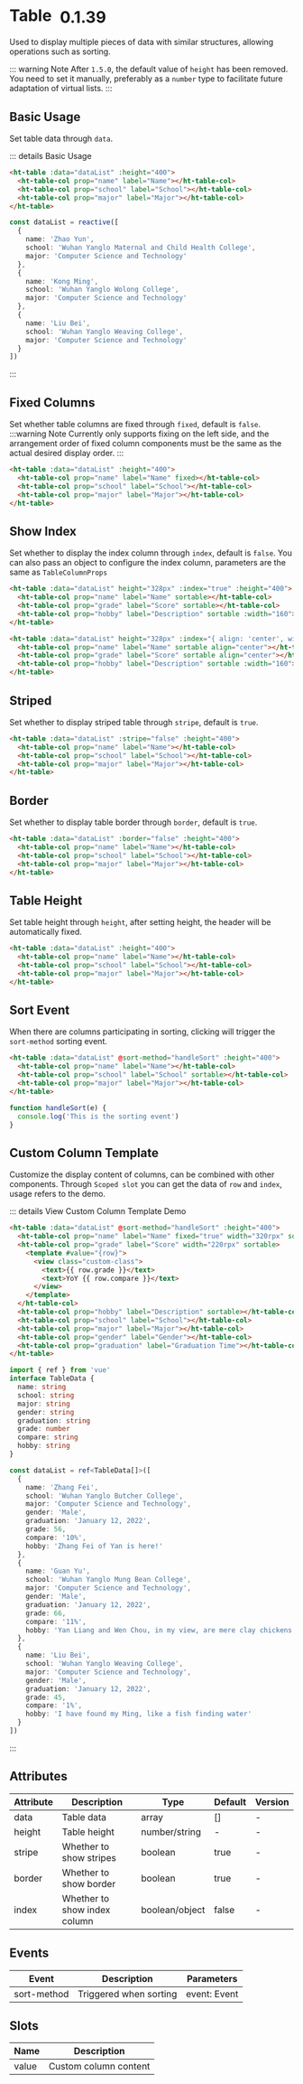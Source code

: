 # Table <el-tag text style="vertical-align: middle;margin-left:8px;" effect="plain">0.1.39</el-tag>

Used to display multiple pieces of data with similar structures, allowing operations such as sorting.

::: warning Note
After `1.5.0`, the default value of `height` has been removed. You need to set it manually, preferably as a `number` type to facilitate future adaptation of virtual lists.
:::

## Basic Usage

Set table data through `data`.

::: details Basic Usage

```html
<ht-table :data="dataList" :height="400">
  <ht-table-col prop="name" label="Name"></ht-table-col>
  <ht-table-col prop="school" label="School"></ht-table-col>
  <ht-table-col prop="major" label="Major"></ht-table-col>
</ht-table>
```

```ts
const dataList = reactive([
  {
    name: 'Zhao Yun',
    school: 'Wuhan Yanglo Maternal and Child Health College',
    major: 'Computer Science and Technology'
  },
  {
    name: 'Kong Ming',
    school: 'Wuhan Yanglo Wolong College',
    major: 'Computer Science and Technology'
  },
  {
    name: 'Liu Bei',
    school: 'Wuhan Yanglo Weaving College',
    major: 'Computer Science and Technology'
  }
])
```

:::

## Fixed Columns

Set whether table columns are fixed through `fixed`, default is `false`.
:::warning Note
Currently only supports fixing on the left side, and the arrangement order of fixed column components must be the same as the actual desired display order.
:::

```html
<ht-table :data="dataList" :height="400">
  <ht-table-col prop="name" label="Name" fixed></ht-table-col>
  <ht-table-col prop="school" label="School"></ht-table-col>
  <ht-table-col prop="major" label="Major"></ht-table-col>
</ht-table>
```

## Show Index

Set whether to display the index column through `index`, default is `false`. You can also pass an object to configure the index column, parameters are the same as `TableColumnProps`

```html
<ht-table :data="dataList" height="328px" :index="true" :height="400">
  <ht-table-col prop="name" label="Name" sortable></ht-table-col>
  <ht-table-col prop="grade" label="Score" sortable></ht-table-col>
  <ht-table-col prop="hobby" label="Description" sortable :width="160"></ht-table-col>
</ht-table>

<ht-table :data="dataList" height="328px" :index="{ align: 'center', width: 200 }">
  <ht-table-col prop="name" label="Name" sortable align="center"></ht-table-col>
  <ht-table-col prop="grade" label="Score" sortable align="center"></ht-table-col>
  <ht-table-col prop="hobby" label="Description" sortable :width="160"></ht-table-col>
</ht-table>
```

## Striped

Set whether to display striped table through `stripe`, default is `true`.

```html
<ht-table :data="dataList" :stripe="false" :height="400">
  <ht-table-col prop="name" label="Name"></ht-table-col>
  <ht-table-col prop="school" label="School"></ht-table-col>
  <ht-table-col prop="major" label="Major"></ht-table-col>
</ht-table>
```

## Border

Set whether to display table border through `border`, default is `true`.

```html
<ht-table :data="dataList" :border="false" :height="400">
  <ht-table-col prop="name" label="Name"></ht-table-col>
  <ht-table-col prop="school" label="School"></ht-table-col>
  <ht-table-col prop="major" label="Major"></ht-table-col>
</ht-table>
```

## Table Height

Set table height through `height`, after setting height, the header will be automatically fixed.

```html
<ht-table :data="dataList" :height="400">
  <ht-table-col prop="name" label="Name"></ht-table-col>
  <ht-table-col prop="school" label="School"></ht-table-col>
  <ht-table-col prop="major" label="Major"></ht-table-col>
</ht-table>
```

## Sort Event

When there are columns participating in sorting, clicking will trigger the `sort-method` sorting event.

```html
<ht-table :data="dataList" @sort-method="handleSort" :height="400">
  <ht-table-col prop="name" label="Name"></ht-table-col>
  <ht-table-col prop="school" label="School" sortable></ht-table-col>
  <ht-table-col prop="major" label="Major"></ht-table-col>
</ht-table>
```

```ts
function handleSort(e) {
  console.log('This is the sorting event')
}
```

## Custom Column Template

Customize the display content of columns, can be combined with other components.
Through `Scoped slot` you can get the data of `row` and `index`, usage refers to the demo.

::: details View Custom Column Template Demo

```html
<ht-table :data="dataList" @sort-method="handleSort" :height="400">
  <ht-table-col prop="name" label="Name" fixed="true" width="320rpx" sortable></ht-table-col>
  <ht-table-col prop="grade" label="Score" width="220rpx" sortable>
    <template #value="{row}">
      <view class="custom-class">
        <text>{{ row.grade }}</text>
        <text>YoY {{ row.compare }}</text>
      </view>
    </template>
  </ht-table-col>
  <ht-table-col prop="hobby" label="Description" sortable></ht-table-col>
  <ht-table-col prop="school" label="School"></ht-table-col>
  <ht-table-col prop="major" label="Major"></ht-table-col>
  <ht-table-col prop="gender" label="Gender"></ht-table-col>
  <ht-table-col prop="graduation" label="Graduation Time"></ht-table-col>
</ht-table>
```

```ts
import { ref } from 'vue'
interface TableData {
  name: string
  school: string
  major: string
  gender: string
  graduation: string
  grade: number
  compare: string
  hobby: string
}

const dataList = ref<TableData[]>([
  {
    name: 'Zhang Fei',
    school: 'Wuhan Yanglo Butcher College',
    major: 'Computer Science and Technology',
    gender: 'Male',
    graduation: 'January 12, 2022',
    grade: 56,
    compare: '10%',
    hobby: 'Zhang Fei of Yan is here!'
  },
  {
    name: 'Guan Yu',
    school: 'Wuhan Yanglo Mung Bean College',
    major: 'Computer Science and Technology',
    gender: 'Male',
    graduation: 'January 12, 2022',
    grade: 66,
    compare: '11%',
    hobby: 'Yan Liang and Wen Chou, in my view, are mere clay chickens and pottery dogs.'
  },
  {
    name: 'Liu Bei',
    school: 'Wuhan Yanglo Weaving College',
    major: 'Computer Science and Technology',
    gender: 'Male',
    graduation: 'January 12, 2022',
    grade: 45,
    compare: '1%',
    hobby: 'I have found my Ming, like a fish finding water'
  }
])
```

:::

## Attributes

| Attribute | Description | Type | Default | Version |
|-----------|-------------|------|---------|----------|
| data | Table data | array | [] | - |
| height | Table height | number/string | - | - |
| stripe | Whether to show stripes | boolean | true | - |
| border | Whether to show border | boolean | true | - |
| index | Whether to show index column | boolean/object | false | - |

## Events

| Event | Description | Parameters |
|-------|-------------|------------|
| sort-method | Triggered when sorting | event: Event |

## Slots

| Name | Description |
|------|-------------|
| value | Custom column content |
